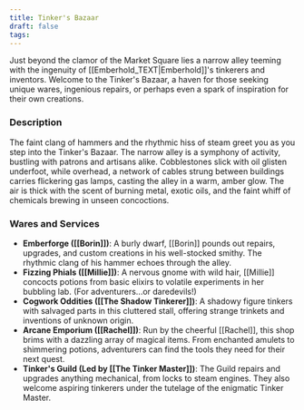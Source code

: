 ```yaml
---
title: Tinker's Bazaar
draft: false
tags:
---
```

Just beyond the clamor of the Market Square lies a narrow alley teeming with the ingenuity of [[Emberhold_TEXT|Emberhold]]'s tinkerers and inventors. Welcome to the Tinker's Bazaar, a haven for those seeking unique wares, ingenious repairs, or perhaps even a spark of inspiration for their own creations.

### Description
The faint clang of hammers and the rhythmic hiss of steam greet you as you step into the Tinker's Bazaar. The narrow alley is a symphony of activity, bustling with patrons and artisans alike. Cobblestones slick with oil glisten underfoot, while overhead, a network of cables strung between buildings carries flickering gas lamps, casting the alley in a warm, amber glow. The air is thick with the scent of burning metal, exotic oils, and the faint whiff of chemicals brewing in unseen concoctions.

### Wares and Services
- **Emberforge ([[Borin]])**: A burly dwarf, [[Borin]] pounds out repairs, upgrades, and custom creations in his well-stocked smithy. The rhythmic clang of his hammer echoes through the alley.
- **Fizzing Phials ([[Millie]])**: A nervous gnome with wild hair, [[Millie]] concocts potions from basic elixirs to volatile experiments in her bubbling lab. (For adventurers...or daredevils!)
- **Cogwork Oddities ([[The Shadow Tinkerer]])**: A shadowy figure tinkers with salvaged parts in this cluttered stall, offering strange trinkets and inventions of unknown origin.
- **Arcane Emporium ([[Rachel]])**: Run by the cheerful [[Rachel]], this shop brims with a dazzling array of magical items. From enchanted amulets to shimmering potions, adventurers can find the tools they need for their next quest.
- **Tinker's Guild (Led by [[The Tinker Master]])**: The Guild repairs and upgrades anything mechanical, from locks to steam engines. They also welcome aspiring tinkerers under the tutelage of the enigmatic Tinker Master.